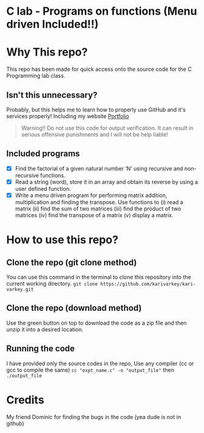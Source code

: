 # C lab - Programs on functions (Menu driven Included!!)

# Why This repo?

This repo has been made for quick access onto the source code for the C Programming lab class.

## Isn't this unnecessary?

Probably, but this helps me to learn how to properly use GitHub and it's services properly!
Including my website [Portfolio](https://karivarkey.github.io)

> Warning!! Do not use this code for output verification. It can result in serious offensive punishments and I will not be help liable!

## Included programs

- [x] Find the factorial of a given natural number ‘N’ using recursive and non-recursive
      functions.
- [x] Read a string (word), store it in an array and obtain its reverse by using a user defined
      function.
- [x] Write a menu driven program for performing matrix addition, multiplication and finding
      the transpose. Use functions to
      (i) read a matrix
      (ii) find the sum of two matrices
      (iii) find the product of two matrices
      (iv) find the transpose of a matrix
      (v) display a matrix.

# How to use this repo?

## Clone the repo (git clone method)

You can use this command in the terminal to clone this repository into the current working directory.
`git clone https://github.com/karivarkey/kari-varkey.git`

## Clone the repo (download method)

Use the green button on top to download the code as a zip file and then unzip it into a desired location.

## Running the code

I have provided only the source codes in the repo, Use any compiler (cc or gcc to compile the same)
`cc "expt_name.c" -o "output_file"`
then
`./output_file`

# Credits

My friend Dominic for finding the bugs in the code (yea dude is not in github)
